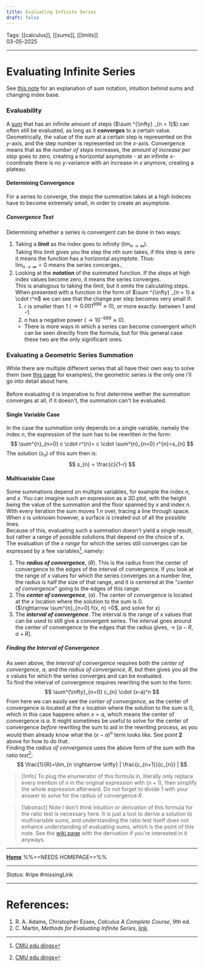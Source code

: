 ```yaml
---
title: Evaluating Infinite Series
draft: false
---
```

Tags: [[calculus]], [[sums]], [[limits]]   <br>03-05-2025

---
# Evaluating Infinite Series
See [this note](summation%20-%20background) for an explanation of sum notation, intuition behind sums and changing index base.
### Evaluability
A [sum](Summation%20-%20Background.md) that has an infinite amount of steps ($\sum ^{\infty} _{n = 1}$) can often still be evaluated, as long as it __converges__ to a certain value. Geometrically, the value of the sum at a certain step is represented on the $y$-axis, and the step number is represented on the $x$-axis. Convergence means that as the _number of steps_ increases, the _amount of increase per step_ goes to zero, creating a horizontal asymptote - at an infinite $x$-coordinate there is no $y$-variance with an increase in $x$ anymore, creating a plateau. 
#### Determining Convergence
For a series to converge, the steps the summation takes at a high indeces have to become extremely small, in order to create an asymptote. 
##### Convergence Test
Determining whether a series is convergent can be done in two ways:
1. Taking a ___limit___ as the index goes to infinity ($\lim_{n \rightarrow \infty}$). <br>Taking this limit gives you the step the $n$th sum takes, if this step is zero it means the function has a horizontal asymptote. Thus: <br>$\lim_{n \rightarrow \infty} = 0$ means the series concerges.,
2. Looking at the ___notation___ of the summated function. If the steps at high index values become zero, it means the series converges. <br>This is analogous to taking the limit, but it omits the calculating steps. <br>When presented with a function in the form of $\sum ^{\infty} _{n = 1} a \cdot r^n$ we can see that the change per step becomes very small if:
	1. $r$ is smaller than 1 ($\rightarrow 0.001^{999} \approx 0$), or more exactly: between 1 and -1.
	2. $n$ has a negative power ($\rightarrow 10^{-999} \approx 0$).
	- There is more ways in which a series can become convergent which can be seen directly from the formula, but for this general case these two are the only significant ones.
### Evaluating a Geometric Series Summation
While there are multiple different series that all have their own way to solve them (see [this page](https://web.math.ucsb.edu/~cmart07/Evaluating%20Series.pdf) for examples), the geometric series is the only one i'll go into detail about here. <br><br>Before evaluating it is imperative to first determine wether the summation converges at all, if it doesn't, the summation can't be evaluated. 
#### Single Variable Case
In the case the summation only depends on a single variable, namely the index $n$, the expression of the sum has to be rewritten in the form:
$$
\sum^{n}_{n=0} c \cdot r^{n}= c \cdot \sum^{n}_{n=0} r^{n}=s_{n}
$$
The solution ($s_n$) of this sum then is:
$$
s_{n} = \frac{c}{1-r}
$$
#### Multivariable Case
Some summations depend on multiple variables, for example the index $n$, and $x$. You can imagine such an expression as a 3D plot, with the height being the value of the summation and the floor spanned by $x$ and index $n$. With every iteration the sum moves 1 $n$ over, tracing a line through space. When $x$ is unknown however, a surface is created out of all the possible lines. <br>Because of this, evaluating such a summation doesn't yield a single result, but rather a range of possible solutions that depend on the choice of $x$. <br>The evaluation of the _$x$ range_ for which the series still converges can be expressed by a few variables[^cmuedu], namely:
1. The ___radius of convergence___, ($R$). This is the radius from the center of convergence to the edges of the interval of convergence. If you look at the range of $x$ values for which the series converges on a number line, the radius is half the size of that range, and it is centered at the "_center of convergence_" going to the edges of this range.
2. The ___center of convergence___, ($a$). The center of convergence is located at the $x$ location where the solution to the sum is 0. <br>($\rightarrow \sum^{n}_{n=0} f(x, n) =0$, and solve for $x$)
3.  The ___interval of convergence___. The interval is the range of $x$ values that can be used to still give a convergent series. The interval goes around the center of convergence to the edges that the radius gives, -> $[a - R, a + R]$.
##### Finding the Interval of Convergence
As seen above, the _interval of convergence_ requires both the _center of convergence_, $a$, and the _radius of convergence_, $R$, but then gives you all the $x$ values for which the series converges and can be evaluated. <br>To find the interval of convergence requires rewriting the sum to the form:
$$
\sum^{\infty}_{n=0} c_{n} \cdot (x-a)^n
$$
From here we can easily see the _center of convergence_, as the center of convergence is located at the $x$ location where the solution to the sum is 0, which in this case happens when $x=a$, which means the center of convergence is $a$. It might sometimes be useful to solve for the center of convergence _before_ rewriting the sum to aid in the rewriting process, as you would then already know what the $(x-a)^n$ term looks like. See point __2__ above for how to do that. <br>Finding the _radius of convergence_ uses the above form of the sum with the _ratio test_[^cmuedu]:
$$
\frac{1}{R}=\lim_{n \rightarrow \infty} | \frac{c_{n+1}}{c_{n}} |
$$
> [!info]
> To plug the enumerator of this formula in, literally only replace every mention of $n$ in the original expression with $(n+1)$, then simplify the whole expression afterward. Do not forget to divide 1 with your answer to solve for the radius of convergence $R$. 

> [!abstract] Note
> I don't think intuition or derivation of this formula for the ratio test is necessary here. It is just a tool to derive a solution to multivariable sums, and understanding the ratio test itself does not enhance understanding of evaluating sums, which is the point of this note. See the [wiki page](https://en.wikipedia.org/wiki/Ratio_test) with the derivation if you're interested in it anyways.







---
__[Home](Example.md)__ %%==NEEDS HOMEPAGE==%%

---
_Status:_ #ripe #missingLink

---
# References:
[^cmuedu]:[CMU edu dings](https://www.math.cmu.edu/~amanita/math122/handouts/m122_f08_rhandout17.pdf)
1. R. A. Adams, Christopher Essex, _Calculus A Complete Course_, 9th ed.
2. C. Martin, _Methods for Evaluating Infinite Series_, [link](https://web.math.ucsb.edu/~cmart07/Evaluating%20Series.pdf).
